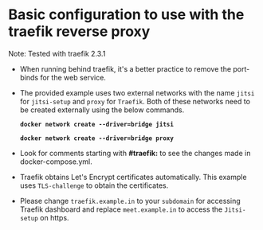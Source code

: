 # Basic configuration to use with the traefik reverse proxy

Note: Tested with traefik 2.3.1

- When running behind traefik, it's a better practice to remove the port-binds for the web service.
- The provided example uses two external networks with the name `jitsi` for `jitsi-setup` and `proxy` for `Traefik`. Both of these networks need to be created externally using the below commands.

  **`docker network create --driver=bridge jitsi`**

  **`docker network create --driver=bridge proxy`**

- Look for comments starting with **#traefik:** to see the changes made in docker-compose.yml.
- Traefik obtains Let's Encrypt certificates automatically. This example uses `TLS-challenge` to obtain the certificates. 
- Please change `traefik.example.in` to your `subdomain` for accessing Traefik dashboard and replace `meet.example.in` to access the `Jitsi-setup` on https. 

